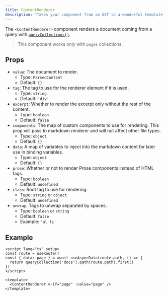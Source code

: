 ```yaml
---
title: ContentRenderer
description: 'Takes your component from an AST to a wonderful template.'
---
```


The `<ContentRenderer>` component renders a document coming from a query with [`queryCollections()`](/docs/utils/query-collection).

> This component works only with `pages` collections.

## Props

- `value`: The document to render.
  - Type: `ParsedContent`
  - Default: `{}`
- `tag`: The tag to use for the renderer element if it is used.
  - Type: `string`
  - Default: `'div'`
- `excerpt`: Whether to render the excerpt only without the rest of the content.
  - Type: `boolean`
  - Default: `false`
- `components`: The map of custom components to use for rendering. This prop will pass to markdown renderer and will not affect other file types.
  - Type: `object`
  - Default: `{}`
- `data`: A map of variables to inject into the markdown content for later use in binding variables.
  - Type: `object`
  - Default: `{}`
- `prose`: Whether or not to render Prose components instead of HTML tags.
  - Type: `boolean`
  - Default: `undefined`
- `class`: Root tag to use for rendering.
  - Type: `string` or `object`
  - Default: `undefined`
- `unwrap`: Tags to unwrap separated by spaces.
  - Type: `boolean` or `string`
  - Default: `false`
  - Example: `'ul li'`

## Example

```vue [pages/[...slug\\].vue]
<script lang="ts" setup>
const route = useRoute()
const { data: page } = await useAsyncData(route.path, () => {
  return queryCollection('docs').path(route.path).first()
})
</script>

<template>
  <ContentRenderer v-if="page" :value="page" />
</template>
```
